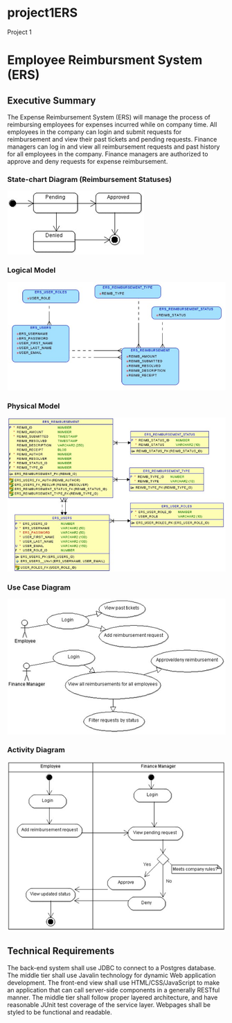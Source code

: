 # project1ERS
Project 1
# Employee Reimbursment System (ERS)
## Executive Summary
The Expense Reimbursement System (ERS) will manage the process of reimbursing employees for expenses incurred while on company time. All employees in the company can login and submit requests for reimbursement and view their past tickets and pending requests. Finance managers can log in and view all reimbursement requests and past history for all employees in the company. Finance managers are authorized to approve and deny requests for expense reimbursement.

### State-chart Diagram (Reimbursement Statuses)
![alt text](https://github.com/onivose/project1ERS/blob/main/Project1Specs/state-chart.jpg)


### Logical Model
![alt text](https://github.com/onivose/project1ERS/blob/main/Project1Specs/logical.jpg)


### Physical Model
![alt text](https://github.com/onivose/project1ERS/blob/main/Project1Specs/physical.jpg)


### Use Case Diagram
![alt text](https://github.com/onivose/project1ERS/blob/main/Project1Specs/use-case.jpg)


### Activity Diagram
![alt text](https://github.com/onivose/project1ERS/blob/main/Project1Specs/activity.jpg)


## Technical Requirements
The back-end system shall use JDBC to connect to a Postgres database. The middle tier shall use Javalin technology for dynamic Web application development. The front-end view shall use HTML/CSS/JavaScript to make an application that can call server-side components in a generally RESTful manner. The middle tier shall follow proper layered architecture, and have reasonable JUnit test coverage of the service layer. Webpages shall be styled to be functional and readable.

